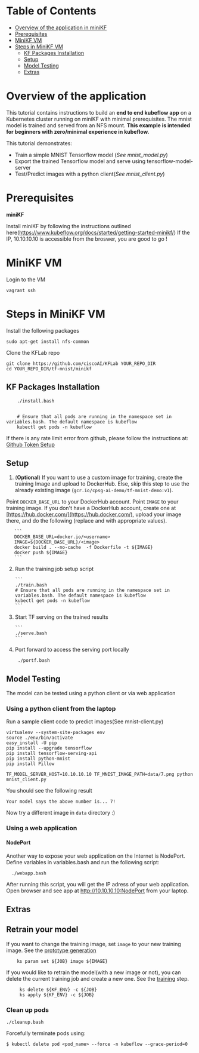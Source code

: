 # Table of Contents
- [Overview of the application in miniKF](#overview-of-the-application)
- [Prerequisites](#prerequisites)
- [MiniKF VM](#minikf-vm)
- [Steps in MiniKF VM](#steps-in-minikf-vm)
	- [KF Packages Installation](#kf-packages-installation)
	- [Setup](#setup)
	- [Model Testing](#model-testing)
	- [Extras](#extras)

# Overview of the application
This tutorial contains instructions to build an **end to end kubeflow app** on a
Kubernetes cluster running on miniKF with minimal prerequisites.
The mnist model is trained and served from an NFS mount.
**This example is intended for
beginners with zero/minimal experience in kubeflow.**

This tutorial demonstrates:

* Train a simple MNIST Tensorflow model (*See mnist_model.py*)
* Export the trained Tensorflow model and serve using tensorflow-model-server
* Test/Predict images with a python client(*See mnist_client.py*)




# Prerequisites

**miniKF**

Install miniKF by following the instructions outlined here(https://www.kubeflow.org/docs/started/getting-started-minikf/)
If the IP, 10.10.10.10 is accessible from the broswer, you are good to go !

# MiniKF VM

Login to the VM
	
	vagrant ssh
	
	
# Steps in MiniKF VM

Install the following packages
	
	sudo apt-get install nfs-common
	
Clone the KFLab repo
	
	git clone https://github.com/ciscoAI/KFLab YOUR_REPO_DIR
	cd YOUR_REPO_DIR/tf-mnist/minikf 
	
## KF Packages Installation

        ./install.bash


        # Ensure that all pods are running in the namespace set in variables.bash. The default namespace is kubeflow
        kubectl get pods -n kubeflow

If there is any rate limit error from github, please follow the instructions at:
[Github Token Setup](https://github.com/ksonnet/ksonnet/blob/master/docs/troubleshooting.md#github-rate-limiting-errors)


## Setup

1.  (**Optional**) If you want to use a custom image for training, create the training Image and upload to DockerHub. Else, skip this step to use the already existing image (`gcr.io/cpsg-ai-demo/tf-mnist-demo:v1`).

   Point `DOCKER_BASE_URL` to your DockerHub account. Point `IMAGE` to your training image. If you don't have a DockerHub account,
   create one at [https://hub.docker.com/](https://hub.docker.com/), upload your image there, and do the following
   (replace <username> and <container> with appropriate values).

       ```
       DOCKER_BASE_URL=docker.io/<username>
       IMAGE=${DOCKER_BASE_URL}/<image>
       docker build . --no-cache  -f Dockerfile -t ${IMAGE}
       docker push ${IMAGE}
       ```


2. Run the training job setup script

       ```
	   ./train.bash
       # Ensure that all pods are running in the namespace set in variables.bash. The default namespace is kubeflow
       kubectl get pods -n kubeflow
       ```

3. Start TF serving on the trained results

       ```
       ./serve.bash
       ```


4. Port forward to access the serving port locally

    	./portf.bash
    
    
## Model Testing

The model can be tested using a python client or via web application

### Using a python client from the laptop


Run a sample client code to predict images(See mnist-client.py)

    virtualenv --system-site-packages env
    source ./env/bin/activate
    easy_install -U pip
    pip install --upgrade tensorflow
    pip install tensorflow-serving-api
    pip install python-mnist
    pip install Pillow

    TF_MODEL_SERVER_HOST=10.10.10.10 TF_MNIST_IMAGE_PATH=data/7.png python mnist_client.py

You should see the following result

    Your model says the above number is... 7!

Now try a different image in `data` directory :)

### Using a web application
#### NodePort

Another way to expose your web application on the Internet is NodePort. Define
variables in variables.bash and run the following script:

 ```
   ./webapp.bash
 ```

After running this script, you will get the IP adress of your web application.
Open browser and see app at http://10.10.10.10:NodePort from your laptop.

## Extras

## Retrain your model

If you want to change the training image, set `image` to your new training
image. See the [prototype
generation](https://github.com/CiscoAI/kubeflow-workflows/blob/d6d002f674c2201ec449ebd1e1d28fb335a64d1e/mnist/train.bash#L21)

        ks param set ${JOB} image ${IMAGE}

If you would like to retrain the model(with a new image or not), you can delete
the current training job and create a new one. See the
[training](https://github.com/CiscoAI/kubeflow-workflows/blob/d6d002f674c2201ec449ebd1e1d28fb335a64d1e/mnist/train.bash#L28)
step.

         ks delete ${KF_ENV} -c ${JOB}
         ks apply ${KF_ENV} -c ${JOB}

### Clean up pods
	
	./cleanup.bash

   Forcefully terminate pods using:
   
   	$ kubectl delete pod <pod_name> --force -n kubeflow --grace-period=0

    
